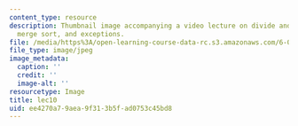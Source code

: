 ```yaml
---
content_type: resource
description: Thumbnail image accompanying a video lecture on divide and conquer methods,
  merge sort, and exceptions.
file: /media/https%3A/open-learning-course-data-rc.s3.amazonaws.com/6-00-introduction-to-computer-science-and-programming-fall-2008/ee4270a79aea9f313b5fad0753c45bd8_lec10.jpg
file_type: image/jpeg
image_metadata:
  caption: ''
  credit: ''
  image-alt: ''
resourcetype: Image
title: lec10
uid: ee4270a7-9aea-9f31-3b5f-ad0753c45bd8
---
```

